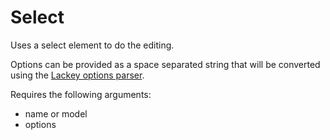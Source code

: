 # Select

Uses a select element to do the editing. 

Options can be provided as a space separated string that will be converted using the [Lackey options parser](https://www.npmjs.com/packages/lackey-options-parser).

Requires the following arguments:

- name or model
- options
